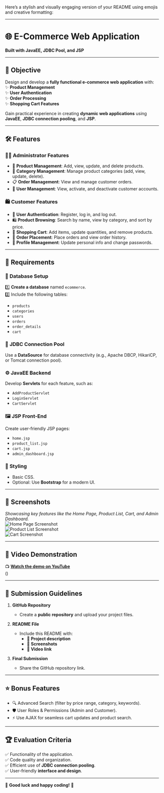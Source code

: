 Here’s a stylish and visually engaging version of your README using emojis and creative formatting:

---

# 🌐 **E-Commerce Web Application**  
**Built with JavaEE, JDBC Pool, and JSP**

---

## 🎯 **Objective**  
Design and develop a **fully functional e-commerce web application** with:  
✨ **Product Management**  
✨ **User Authentication**  
✨ **Order Processing**  
✨ **Shopping Cart Features**

Gain practical experience in creating **dynamic web applications** using **JavaEE**, **JDBC connection pooling**, and **JSP**.

---

## 🛠️ **Features**  

### 👨‍💻 **Administrator Features**  
- 🛒 **Product Management**: Add, view, update, and delete products.  
- 📂 **Category Management**: Manage product categories (add, view, update, delete).  
- 📋 **Order Management**: View and manage customer orders.  
- 👤 **User Management**: View, activate, and deactivate customer accounts.

### 🛍️ **Customer Features**  
- 🔐 **User Authentication**: Register, log in, and log out.  
- 🛍️ **Product Browsing**: Search by name, view by category, and sort by price.  
- 🛒 **Shopping Cart**: Add items, update quantities, and remove products.  
- 🛒 **Order Placement**: Place orders and view order history.  
- 🔧 **Profile Management**: Update personal info and change passwords.  

---

## 💾 **Requirements**  

### 📂 **Database Setup**  
1️⃣ **Create a database** named `ecommerce`.  
2️⃣ Include the following tables:  
   - `products`  
   - `categories`  
   - `users`  
   - `orders`  
   - `order_details`  
   - `cart`

### 🌟 **JDBC Connection Pool**  
Use a **DataSource** for database connectivity (e.g., Apache DBCP, HikariCP, or Tomcat connection pool).  

### ⚙️ **JavaEE Backend**  
Develop **Servlets** for each feature, such as:  
- `AddProductServlet`  
- `LoginServlet`  
- `CartServlet`

### 🖼️ **JSP Front-End**  
Create user-friendly JSP pages:  
- `home.jsp`  
- `product_list.jsp`  
- `cart.jsp`  
- `admin_dashboard.jsp`

### 🎨 **Styling**  
- Basic CSS.  
- Optional: Use **Bootstrap** for a modern UI.

---

## 📸 **Screenshots**  
_Showcasing key features like the Home Page, Product List, Cart, and Admin Dashboard._  
![Home Page Screenshot](#)  
![Product List Screenshot](#)  
![Cart Screenshot](#)

---

## 🎥 **Video Demonstration**  
📺 [**Watch the demo on YouTube**](#)  
()

---

## 🚀 **Submission Guidelines**  

1. **GitHub Repository**  
   - Create a **public repository** and upload your project files.  

2. **README File**  
   - Include this README with:  
     - 🎯 **Project description**  
     - 📸 **Screenshots**  
     - 🎥 **Video link**  

3. **Final Submission**  
   - Share the GitHub repository link.

---

## ⭐ **Bonus Features**  
- 🔍 Advanced Search (filter by price range, category, keywords).  
- 🛡️ User Roles & Permissions (Admin and Customer).  
- ⚡ Use AJAX for seamless cart updates and product search.

---

## 🏆 **Evaluation Criteria**  
✅ Functionality of the application.  
✅ Code quality and organization.  
✅ Efficient use of **JDBC connection pooling**.  
✅ User-friendly **interface and design**.  

---

🎉 **Good luck and happy coding!** 🚀
